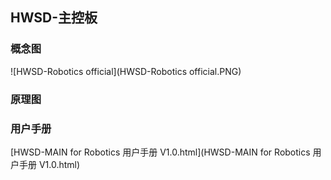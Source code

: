 ## HWSD-主控板

### 概念图

![HWSD-Robotics official](HWSD-Robotics official.PNG)

### 原理图



### 用户手册

 [HWSD-MAIN for Robotics 用户手册 V1.0.html](HWSD-MAIN for Robotics 用户手册 V1.0.html) 
